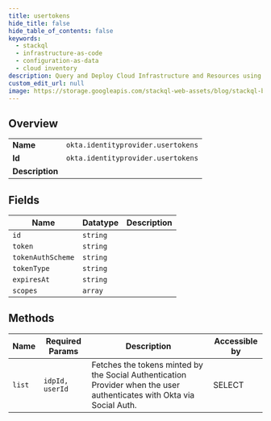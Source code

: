 ```yaml
---
title: usertokens
hide_title: false
hide_table_of_contents: false
keywords:
  - stackql
  - infrastructure-as-code
  - configuration-as-data
  - cloud inventory
description: Query and Deploy Cloud Infrastructure and Resources using SQL
custom_edit_url: null
image: https://storage.googleapis.com/stackql-web-assets/blog/stackql-blog-post-featured-image.png
---
```

  
    

## Overview
<table><tbody>
<tr><td><b>Name</b></td><td><code>okta.identityprovider.usertokens</code></td></tr>
<tr><td><b>Id</b></td><td><code>okta.identityprovider.usertokens</code></td></tr>
<tr><td><b>Description</b></td><td></td></tr>
</tbody></table>

## Fields
| Name | Datatype | Description |
| ---- | -------- | ----------- |
| `id` | `string` |  |
| `token` | `string` |  |
| `tokenAuthScheme` | `string` |  |
| `tokenType` | `string` |  |
| `expiresAt` | `string` |  |
| `scopes` | `array` |  |
## Methods
| Name | Required Params | Description | Accessible by |
| ---- | --------------- | ----------- | ------------- |
| `list` | `idpId, userId` | Fetches the tokens minted by the Social Authentication Provider when the user authenticates with Okta via Social Auth. | SELECT |
